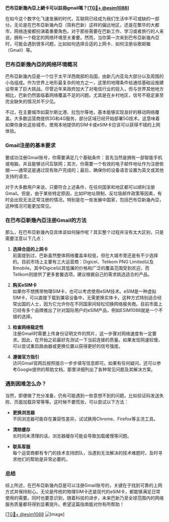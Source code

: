 **巴布亞新幾內亞上網卡可以註冊gmail嗎？[[TG💪+ @esim1088](https://t.me/s/esim1088)]**

在如今这个数字化飞速发展的时代，互联网已经成为我们生活中不可或缺的一部分。无论是在巴布亞新幾內亞（简称巴新）这样的偏远地区，还是在繁华的大都市，网络连接都扮演着重要角色。对于那些需要在巴新工作、学习或者旅行的人来说，拥有一个稳定的网络环境至关重要。然而，当你第一次来到巴布亞新幾內亞时，可能会遇到很多问题，比如如何选择合适的上网卡、如何注册谷歌邮箱（Gmail）等。

### 巴布亞新幾內亞的网络环境概况

巴布亞新幾內亞是一个位于太平洋西南部的岛国，由新几内亚岛大部分以及周围的小岛组成。作为世界上地形最复杂的地方之一，这里的地理条件给通信基础设施建设带来了巨大挑战。尽管近年来政府加大了对电信行业的投入，但与世界其他地方相比，巴新仍然面临着网络覆盖不足的问题。尤其是在乡村地区，信号不稳定甚至完全缺失的情况并不少见。

不过，在主要城市如莫尔斯比港、拉包尔等地，基本能够实现良好的移动网络覆盖。大多数运营商提供3G和4G服务，部分区域已经开始部署5G技术。这意味着如果你身处这些城市，使用本地提供的SIM卡或eSIM卡应该可以获得不错的上网体验。

### Gmail注册的基本要求

要成功注册Gmail账号，你需要满足几个基础条件：首先当然是拥有一部智能手机或电脑，并且能够访问互联网；其次，你需要一个有效的电子邮件地址作为注册依据——通常这是通过现有账户完成的；最后，确保你的设备语言设置为英文或其他支持的语言。

对于大多数用户来说，只要符合上述条件，在任何国家和地区都可以顺利注册Gmail。但是，由于某些特定原因，比如IP地址限制、反垃圾邮件政策等因素，有时会出现无法正常注册的情况。特别是在一些发展中国家，包括巴布亞新幾內亞，这种情况可能更加常见。

### 在巴布亞新幾內亞注册Gmail的方法

那么，在巴布亞新幾內亞具体该如何操作呢？其实整个过程并没有太大区别，只是需要注意以下几点：

1. **选择合适的上网卡**  
   前面提到过，巴新虽然整体网络覆盖率较低，但在大城市里还是有不少选择的。目前市场上主要有三大运营商：Digicel、Telikom PNG Limited以及Bmobile。其中Digicel以其低廉的价格和广泛的覆盖范围受到欢迎，而Telikom则提供了更多套餐选项。建议根据自己的需求挑选适合的产品。

2. **购买eSIM卡**  
   如果你不想携带物理SIM卡，也可以考虑使用eSIM技术。eSIM是一种虚拟SIM卡，可以直接下载到兼容设备中，无需更换实体卡。这种方式特别适合经常出国的人士，因为它允许你在不同国家间轻松切换网络服务商。目前市面上已经有多个品牌推出了针对国际用户的eSIM产品，例如ESIM1088就是一个不错的选择。

3. **检查网络稳定性**  
   注册Gmail时需要上传身份证明文件的照片，这一步骤对网络速度有一定要求。因此，在开始之前最好先测试一下当前连接的质量。如果发现网速较慢，可以尝试重启路由器或更换位置以获得更好的信号强度。

4. **遵循官方指引**  
   访问Gmail官网后按照提示一步步填写信息即可。如果有任何疑问，还可以参考Google提供的帮助文档，那里详细列出了各种常见问题及其解决方案。

### 遇到困难怎么办？

当然，即便做了充分准备，仍有可能遇到一些意想不到的问题。比如验证码发送失败、页面加载异常等等。这时候不要慌张，可以尝试以下方法：

- **更换浏览器**  
  不同浏览器可能存在兼容性差异，试试换用Chrome、Firefox等主流工具。
  
- **清除缓存**  
  长时间未清理的话，浏览器缓存可能会导致加载缓慢等问题。

- **联系客服**  
  每个运营商都有专门的技术支持团队，当遇到无法解决的技术难题时，及时寻求他们的帮助是非常必要的。

### 总结

综上所述，在巴布亞新幾內亞是可以注册Gmail账号的，关键在于找到可靠的上网方式并保持耐心。无论是传统的物理SIM卡还是现代的eSIM卡，都能够满足日常使用的需要。同时也要意识到，随着科技的进步，未来巴新乃至全球范围内的网络服务质量都将得到显著提升。希望这篇指南能对你有所帮助！

[[TG💪+ @esim1088](https://t.me/s/esim1088) ![Image](https://i.postimg.cc/4NQfJmqS/Snipaste-2025-05-13-00-14-12.png)]